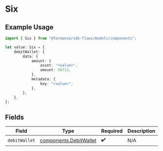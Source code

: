 # Six

## Example Usage

```typescript
import { Six } from "@formance/sdk-flows/models/components";

let value: Six = {
    debitWallet: {
        data: {
            amount: {
                asset: "<value>",
                amount: 56713,
            },
            metadata: {
                key: "<value>",
            },
        },
    },
};
```

## Fields

| Field                                                            | Type                                                             | Required                                                         | Description                                                      |
| ---------------------------------------------------------------- | ---------------------------------------------------------------- | ---------------------------------------------------------------- | ---------------------------------------------------------------- |
| `debitWallet`                                                    | [components.DebitWallet](../../models/components/debitwallet.md) | :heavy_check_mark:                                               | N/A                                                              |